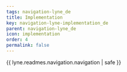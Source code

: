 ```yaml
---
tags: navigation-lyne_de
title: Implementation
key: navigation-lyne-implementation_de
parent: navigation-lyne_de
icon: implementation
order: 4
permalink: false  
---
```

{{ lyne.readmes.navigation.navigation | safe }}


